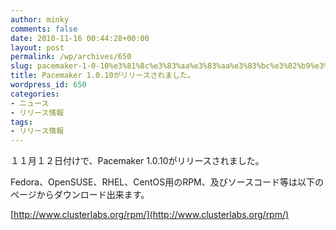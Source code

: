 ```yaml
---
author: minky
comments: false
date: 2010-11-16 00:44:28+00:00
layout: post
permalink: /wp/archives/650
slug: pacemaker-1-0-10%e3%81%8c%e3%83%aa%e3%83%aa%e3%83%bc%e3%82%b9%e3%81%95%e3%82%8c%e3%81%be%e3%81%97%e3%81%9f%e3%80%82
title: Pacemaker 1.0.10がリリースされました。
wordpress_id: 650
categories:
- ニュース
- リリース情報
tags:
- リリース情報
---
```


１１月１２日付けで、Pacemaker 1.0.10がリリースされました。





Fedora、OpenSUSE、RHEL、CentOS用のRPM、及びソースコード等は以下のページからダウンロード出来ます。





[http://www.clusterlabs.org/rpm/](http://www.clusterlabs.org/rpm/)
